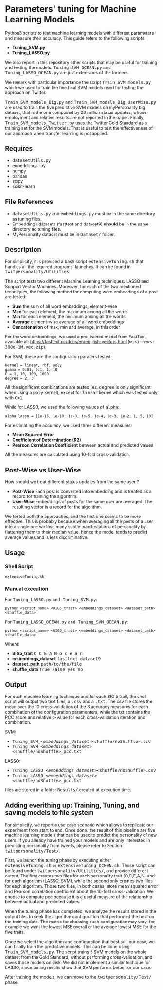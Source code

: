 Parameters' tuning for Machine Learning Models
======
Python3 scripts to test machine learning models with different parameters and measure their accuracy.
This guide refers to the following scripts:

* **Tuning_SVM.py**
* **Tuning_LASSO.py**

We also report in this repository other scripts that may be useful for training and testing the models. <tt>Tuning_SVM_OCEAN.py</tt> and <tt>Tuning_LASSO_OCEAN.py</tt> are just extensions of the formers.

We remark with particular importance the script <tt>Train_SVM_models.py</tt> which we used to train the five final SVM models used for testing the approach on Twitter.

<tt>Train_SVM_models_Big.py</tt> and <tt>Train_SVM_models_Big_UserWise.py</tt> are used to train the five predictive SVM models on myPersonality big dataset, that is the one composed by 23 million status updates, whose employment and relative results are not reported in the paper. Finally, <tt>Train_SVM_models_Twitter.py</tt> uses the Twitter Gold Standard as a training set for the SVM models. That is useful to test the effectiveness of our approach when transfer learning is not applied.

Requires
-----
* <tt>datasetUtils.py</tt>
* <tt>embeddings.py</tt>
* numpy
* pandas
* scipy
* scikit-learn

File References
-----
* <tt>datasetUtils.py</tt> and <tt>embeddings.py</tt> must be in the same directory as tuning files.
* Embeddings datasets (fasttext and dataset9) <b>should</b> be in the same directory ad tuning files.
* MyPersonality dataset must be in <tt>Dataset/</tt> folder.

Description
-----
For simplicity, it is provided a bash script <tt>extensiveTuning.sh</tt> that handles all the required programs' launches. It can be found in <tt>twitpersonality/Utilities</tt>.

The script tests two different Machine Learning techniques: LASSO and Support Vector Machines.
Moreover, for each of the two mentioned techniques, the following method for computing word embeddings of a post are tested:
  * <b>Sum</b> the sum of all word embeddings, element-wise
  * <b>Max</b> for each element, the maximum among all the words
  * <b>Min</b> for each element, the minimum among all the words
  * <b>Average</b> element-wise average of all word embeddings
  * <b>Concatenation</b> of max, min and average, in this order
  
For the word embeddings, we used a pre-trained model from FastText, available at: https://fasttext.cc/docs/en/english-vectors.html (<tt>wiki-news-300d-1M.vec.zip</tt>).

For SVM, these are the configuration paraters tested:
```
kernel = linear, rbf, poly
gamma = 0.01, 0.1, 1, 10
C = 1, 10, 100, 1000
degree = 2, 3
```
All the significant combinations are tested (es. <tt>degree</tt> is only significant when using a <tt>poly</tt> kernel), except for <tt>linear</tt> kernel which was tested only with <tt>C=1</tt>.

While for LASSO, we used the following values of <tt>alpha</tt>:
```
alpha_lasso = [1e-15, 1e-10, 1e-8, 1e-5, 1e-4, 1e-3, 1e-2, 1, 5, 10]
```

For estimating the accuracy, we used three different measures:
 * <b>Mean Squared Error</b>
 * <b>Coefficient of Determination (R2)</b>
 * <b>Pearson Correlation Coefficient</b> between actual and predicted values
 
All the measures are calculated using 10-fold cross-validation.

Post-Wise vs User-Wise
-----
How should we treat different status updates from the same user ?
* <b>Post-Wise</b> Each post is converted into embedding and is treated as a record for training the algorithm.
* <b>User-Wise</b> Embeddings of posts for the same user are averaged. The resulting vector is a record for the algorithm.

We tested both the approaches, and the first one seems to be more effective. This is probably because when averaging all the posts of a user into a single one we lose many subtle manifestations of personality by flattening them to their median value, hence the model tends to predict average values and is less discriminative.

Usage
-----

### Shell Script
```
extensiveTuning.sh
```
### Manual execution
For <tt>Tuning_LASSO.py</tt> <tt>and Tuning_SVM.py</tt>:
```
python <script_name> <BIG5_trait> <embeddings_dataset> <dataset_path> <shuffle_data>
```
For <tt>Tuning_LASSO_OCEAN.py</tt> <tt>and Tuning_SVM_OCEAN.py</tt>:
```
python <script_name> <BIG5_trait> <embeddings_dataset> <dataset_path> <shuffle_data>
```

Where:
* <b>BIG5_trait</b> <tt>O C E A N o c e a n</tt>
* <b>embeddings_dataset</b> <tt>fasttext dataset9</tt>
* <b>dataset_path</b> <tt>path/to/the/file</tt>
* <b>shuffle_data</b> <tt>True False yes no</tt>


Output
-----
For each machine learning techinque and for each BIG 5 trait, the shell script will output two text files, a <tt>.csv</tt> and a <tt>.txt</tt>.
The csv file stores the mean over the 10 cross-validation of the 3 accuracy measures for each combination of the configuration paramenters, while the txt contains the PCC score and relative p-value for each cross-validation iteration and combination.

SVM:
* <tt>Tuning_SVM_<BIG5>_<embeddings_dataset>_<shuffle/noShuffle>.csv</tt> 
* <tt>Tuning_SVM_<BIG5>_<embeddings_dataset>_<shuffle/noShuffle>_pcc.txt</tt>

LASSO:
* <tt>Tuning_LASSO_<BIG5>_<embeddings_dataset>_<shuffle/noShuffle>.csv</tt>
* <tt>Tuning_LASSO_<BIG5>_<embeddings_dataset>_<shuffle/noShuffle>_pcc.txt</tt>
 
files are stored in a folder <tt>Results/</tt> created at execution time.

Adding everithing up: Training, Tuning, and saving models to file system
-----
For simplicity, we report a use case scenario which allows to replicate our experiment from start to end. Once done, the result of this pipeline are five machine learning models that can be used to predict the personality of new users. If you already have trained your models and are only interested in predicting personality from tweets, please refer to Section <tt>twitpersonality/Test/</tt>.

First, we launch the tuning phase by executing either <tt>extensiveTuning.sh</tt> or <tt>extensiveTuning_OCEAN.sh</tt>. Those script can be found under <tt>twitpersonality/Utilities/</tt>, and provide different output. The first creates two files for each personality trait (O,C,E,A,N) and for each algorithm (LASSO, SVM), while the second only creates two files for each algorithm. Those two files, in both cases, store mean squared error and Pearson correlation coefficient about the 10-fold cross-validation. We choose to compute pcc because it is a useful measure of the relationship between actual and predicted values.

When the tuning phase has completed, we analyze the results stored in the output files to seek the algorithm configuration that performed the best on the training data. The metric for choosing such configuration may vary, for example we want the lowest MSE overall or the average lowest MSE for the five traits. 

Once we select the algorithm and configuration that best suit our case, we can finally train the predictive models. This can be done using <tt>Train_SVM_models.py</tt>. The script trains 5 SVM models on the whole dataset from the Gold Standard, without performing cross-validation, and saves those models on disk. We did not implement a similar techique for LASSO, since tuning results show that SVM performs better for our case.

After training the models, we can move to the <tt>twitpersonality/Test/</tt> phase.

